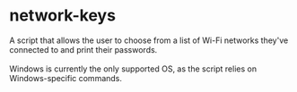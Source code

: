 # network-keys
A script that allows the user to choose from a list of Wi-Fi networks they've connected to and print their passwords.<br/><br/>
Windows is currently the only supported OS, as the script relies on Windows-specific commands.
